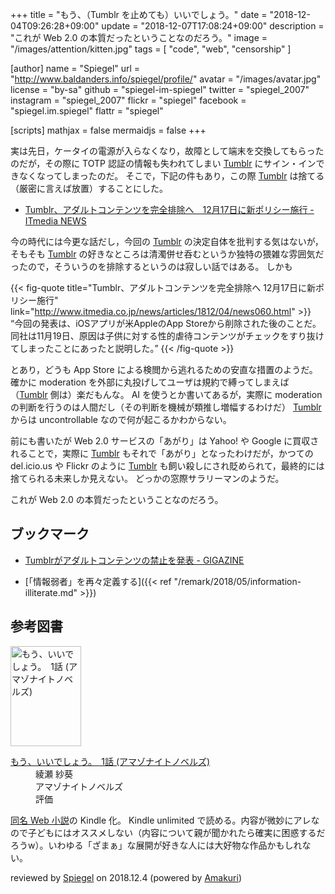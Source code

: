 +++
title = "もう、（Tumblr を止めても）いいでしょう。"
date = "2018-12-04T09:26:28+09:00"
update = "2018-12-07T17:08:24+09:00"
description = "これが Web 2.0 の本質だったということなのだろう。"
image = "/images/attention/kitten.jpg"
tags = [ "code", "web", "censorship" ]

[author]
  name      = "Spiegel"
  url       = "http://www.baldanders.info/spiegel/profile/"
  avatar    = "/images/avatar.jpg"
  license   = "by-sa"
  github    = "spiegel-im-spiegel"
  twitter   = "spiegel_2007"
  instagram = "spiegel_2007"
  flickr    = "spiegel"
  facebook  = "spiegel.im.spiegel"
  flattr    = "spiegel"

[scripts]
  mathjax = false
  mermaidjs = false
+++

実は先日，ケータイの電源が入らなくなり，故障として端末を交換してもらったのだが，その際に TOTP 認証の情報も失われてしまい [Tumblr] にサイン・インできなくなってしまったのだ。
そこで，下記の件もあり，この際 [Tumblr] は捨てる（厳密に言えば放置）することにした。

- [Tumblr、アダルトコンテンツを完全排除へ　12月17日に新ポリシー施行 - ITmedia NEWS](http://www.itmedia.co.jp/news/articles/1812/04/news060.html)

今の時代には今更な話だし，今回の [Tumblr] の決定自体を批判する気はないが，そもそも [Tumblr] の好きなところは清濁併せ呑むというか独特の猥雑な雰囲気だったので，そういうのを排除するというのは寂しい話ではある。
しかも

{{< fig-quote title="Tumblr、アダルトコンテンツを完全排除へ 12月17日に新ポリシー施行" link="http://www.itmedia.co.jp/news/articles/1812/04/news060.html" >}}
<q>今回の発表は、iOSアプリが米AppleのApp Storeから削除された後のことだ。同社は11月19日、原因は子供に対する性的虐待コンテンツがチェックをすり抜けてしまったことにあったと説明した。</q>
{{< /fig-quote >}}

とあり，どうも App Store による検閲から逃れるための安直な措置のようだ。
確かに moderation を外部に丸投げしてユーザは規約で縛ってしまえば（[Tumblr] 側は）楽だもんな。
AI を使うとか書いてあるが，実際に moderation の判断を行うのは人間だし（その判断を機械が類推し増幅するわけだ） [Tumblr] からは uncontrollable なので何が起こるかわからない。

前にも書いたが Web 2.0 サービスの「あがり」は Yahoo! や Google に買収されることで，実際に [Tumblr] もそれで「あがり」となったわけだが，かつての del.icio.us や Flickr のように [Tumblr] も飼い殺しにされ貶められて，最終的には捨てられる未来しか見えない。
どっかの窓際サラリーマンのようだ。

これが Web 2.0 の本質だったということなのだろう。

## ブックマーク

- [Tumblrがアダルトコンテンツの禁止を発表 - GIGAZINE](https://gigazine.net/news/20181204-tumblr-adult-content-ban/)

- [「情報弱者」を再々定義する]({{< ref "/remark/2018/05/information-illiterate.md" >}})

[Tumblr]: https://www.tumblr.com/

## 参考図書

<div class="hreview">
  <div class="photo"><a class="item url" href="https://www.amazon.co.jp/exec/obidos/ASIN/B07FY7S5YR/baldandersinf-22"><img src="https://images-fe.ssl-images-amazon.com/images/I/519nUKtC2RL._SL160_.jpg" width="113" height="160" alt="もう、いいでしょう。　1話 (アマゾナイトノベルズ)"></a></div>
  <dl class="fn">
    <dt><a href="https://www.amazon.co.jp/exec/obidos/ASIN/B07FY7S5YR/baldandersinf-22">もう、いいでしょう。　1話 (アマゾナイトノベルズ)</a></dt>
    <dd>綾瀬 紗葵</dd>
    <dd>アマゾナイトノベルズ</dd>
    <dd>評価&nbsp;<span class="fa-sm" style="color:goldenrod;">
      <i class="fas fa-star"></i>
      <i class="fas fa-star"></i>
      <i class="fas fa-star"></i>
      <i class="fas fa-star"></i>
      <i class="far fa-star"></i>
    </span></dd>
  </dl>
  <p class="description"><a href="https://ncode.syosetu.com/n4435dj/">同名 Web 小説</a>の Kindle 化。 Kindle unlimited で読める。内容が微妙にアレなので子どもにはオススメしない（内容について親が聞かれたら確実に困惑するだろうw）。いわゆる「ざまぁ」な展開が好きな人には大好物な作品かもしれない。</p>
  <p class="powered-by" >reviewed by <a href='#maker' class='reviewer'>Spiegel</a> on <abbr class="dtreviewed">2018.12.4</abbr> (powered by <a href="https://dadadadone.com/amakuri/" >Amakuri</a>)</p>
</div>
